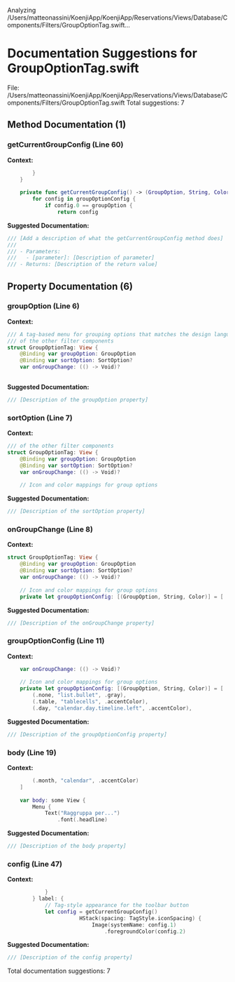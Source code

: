 Analyzing /Users/matteonassini/KoenjiApp/KoenjiApp/Reservations/Views/Database/Components/Filters/GroupOptionTag.swift...
# Documentation Suggestions for GroupOptionTag.swift

File: /Users/matteonassini/KoenjiApp/KoenjiApp/Reservations/Views/Database/Components/Filters/GroupOptionTag.swift
Total suggestions: 7

## Method Documentation (1)

### getCurrentGroupConfig (Line 60)

**Context:**

```swift
        }
    }
    
    private func getCurrentGroupConfig() -> (GroupOption, String, Color) {
        for config in groupOptionConfig {
            if config.0 == groupOption {
                return config
```

**Suggested Documentation:**

```swift
/// [Add a description of what the getCurrentGroupConfig method does]
///
/// - Parameters:
///   - [parameter]: [Description of parameter]
/// - Returns: [Description of the return value]
```

## Property Documentation (6)

### groupOption (Line 6)

**Context:**

```swift
/// A tag-based menu for grouping options that matches the design language
/// of the other filter components
struct GroupOptionTag: View {
    @Binding var groupOption: GroupOption
    @Binding var sortOption: SortOption?
    var onGroupChange: (() -> Void)?
    
```

**Suggested Documentation:**

```swift
/// [Description of the groupOption property]
```

### sortOption (Line 7)

**Context:**

```swift
/// of the other filter components
struct GroupOptionTag: View {
    @Binding var groupOption: GroupOption
    @Binding var sortOption: SortOption?
    var onGroupChange: (() -> Void)?
    
    // Icon and color mappings for group options
```

**Suggested Documentation:**

```swift
/// [Description of the sortOption property]
```

### onGroupChange (Line 8)

**Context:**

```swift
struct GroupOptionTag: View {
    @Binding var groupOption: GroupOption
    @Binding var sortOption: SortOption?
    var onGroupChange: (() -> Void)?
    
    // Icon and color mappings for group options
    private let groupOptionConfig: [(GroupOption, String, Color)] = [
```

**Suggested Documentation:**

```swift
/// [Description of the onGroupChange property]
```

### groupOptionConfig (Line 11)

**Context:**

```swift
    var onGroupChange: (() -> Void)?
    
    // Icon and color mappings for group options
    private let groupOptionConfig: [(GroupOption, String, Color)] = [
        (.none, "list.bullet", .gray),
        (.table, "tablecells", .accentColor),
        (.day, "calendar.day.timeline.left", .accentColor),
```

**Suggested Documentation:**

```swift
/// [Description of the groupOptionConfig property]
```

### body (Line 19)

**Context:**

```swift
        (.month, "calendar", .accentColor)
    ]
    
    var body: some View {
        Menu {
            Text("Raggruppa per...")
                .font(.headline)
```

**Suggested Documentation:**

```swift
/// [Description of the body property]
```

### config (Line 47)

**Context:**

```swift
            }
        } label: {
            // Tag-style appearance for the toolbar button
            let config = getCurrentGroupConfig()
                       HStack(spacing: TagStyle.iconSpacing) {
                           Image(systemName: config.1)
                               .foregroundColor(config.2)
```

**Suggested Documentation:**

```swift
/// [Description of the config property]
```


Total documentation suggestions: 7

